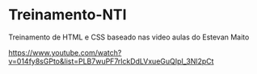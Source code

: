# Treinamento-NTI

Treinamento de HTML e CSS baseado nas video aulas do Estevan Maito

https://www.youtube.com/watch?v=014fy8sGPto&list=PLB7wuPF7rlckDdLVxueGuQIpI_3Nl2pCt
